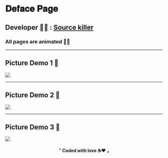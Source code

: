 # 𝐃𝐞𝐟𝐚𝐜𝐞 𝐏𝐚𝐠𝐞
<h2>Developer 👨‍💻 : <a href='https://t.me/source_killer'>Source killer</a></h2>
<h3>All pages are animated 💪😍</h3>
<hr>
<h2>Picture Demo 1 📸</h2>
<img src='https://raw.githubusercontent.com/Soltanmsb/Deface-Page/msb/Demo.png'>
<hr>
<h2>Picture Demo 2 📸</h2>
<img src='https://raw.githubusercontent.com/Soltanmsb/Deface-Page/msb/Demo2.png'>
<hr>
<h2>Picture Demo 3 📸</h2>
<img src="https://raw.githubusercontent.com/Soltanmsb/Deface-Page/msb/Demo3.png"><br>
<h4 align="center">⌜ Coded with love ☕❤ ⌟</h4>
